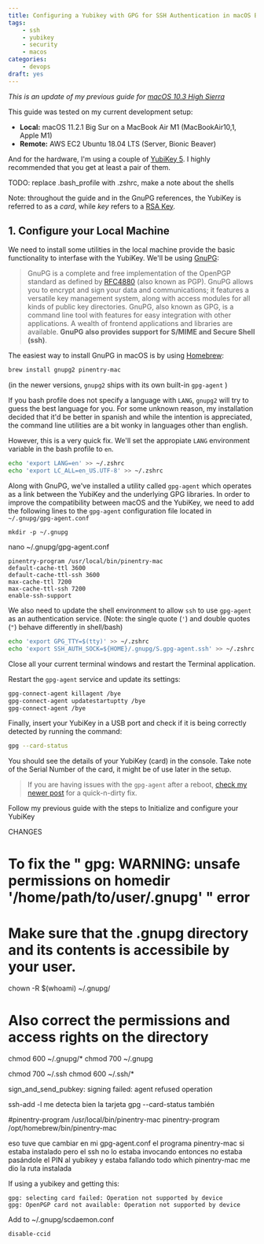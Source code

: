 ```yaml
---
title: Configuring a Yubikey with GPG for SSH Authentication in macOS Big Sur on a M1 MBA
tags:
    - ssh
    - yubikey
    - security
    - macos
categories:
    - devops
draft: yes
---
```


_This is an update of my previous guide for [macOS 10.3 High Sierra](blog/2018/06/27/yubikey-gpg-ssh/)_

This guide was tested on my current development setup:

- **Local:** macOS 11.2.1 Big Sur on a MacBook Air M1  (MacBookAir10,1, Apple M1)
- **Remote:** AWS EC2 Ubuntu 18.04 LTS (Server, Bionic Beaver)

And for the hardware, I'm using a couple of [YubiKey 5](https://www.yubico.com/products/yubikey-hardware/). I highly recommended that you get at least a pair of them.


TODO: replace .bash_profile with .zshrc, make a note about the shells 


Note: throughout the guide and in the GnuPG references, the YubiKey is referred to as a _card_, while _key_ refers to a [RSA Key](https://en.wikipedia.org/wiki/RSA_(cryptosystem)).


## 1. Configure your Local Machine

We need to install some utilities in the local machine provide the basic functionality to interfase with the YubiKey. We'll be using [GnuPG](https://gnupg.org):

> GnuPG is a complete and free implementation of the OpenPGP standard as defined by [RFC4880](https://www.ietf.org/rfc/rfc4880.txt) (also known as PGP). GnuPG allows you to encrypt and sign your data and communications; it features a versatile key management system, along with access modules for all kinds of public key directories. GnuPG, also known as GPG, is a command line tool with features for easy integration with other applications. A wealth of frontend applications and libraries are available. **GnuPG also provides support for S/MIME and Secure Shell (ssh)**.

The easiest way to install GnuPG in macOS is by using [Homebrew](https://brew.sh):

```bash
brew install gnupg2 pinentry-mac
```

(in the newer versions, `gnupg2` ships with its own built-in `gpg-agent` )

If you bash profile does not specify a language with `LANG`, `gnupg2` will try to guess the best language for you. For some unknown reason, my installation decided that it'd be better in spanish and while the intention is appreciated, the command line utilities are a bit wonky in languages other than english.

However, this is a very quick fix. We'll set the appropiate `LANG` environment variable in the bash profile to `en`.

```bash
echo 'export LANG=en' >> ~/.zshrc
echo 'export LC_ALL=en_US.UTF-8' >> ~/.zshrc
```

Along with GnuPG, we've installed a utility called `gpg-agent` which operates as a link between the YubiKey and the underlying GPG libraries. In order to improve the compatibility between macOS and the YubiKey, we need to add the following lines to the `gpg-agent` configuration file located in `~/.gnupg/gpg-agent.conf`


```
mkdir -p ~/.gnupg
```

nano ~/.gnupg/gpg-agent.conf

```
pinentry-program /usr/local/bin/pinentry-mac
default-cache-ttl 3600
default-cache-ttl-ssh 3600
max-cache-ttl 7200
max-cache-ttl-ssh 7200
enable-ssh-support
```

We also need to update the shell environment to allow `ssh` to use `gpg-agent` as an authentication service.
(Note: the single quote (`'`) and double quotes (`"`) behave differently in shell/bash)

```bash
echo 'export GPG_TTY=$(tty)' >> ~/.zshrc
echo 'export SSH_AUTH_SOCK=${HOME}/.gnupg/S.gpg-agent.ssh' >> ~/.zshrc
```

Close all your current terminal windows and restart the Terminal application.

Restart the `gpg-agent` service and update its settings:

```bash
gpg-connect-agent killagent /bye
gpg-connect-agent updatestartuptty /bye
gpg-connect-agent /bye
```

Finally, insert your YubiKey in a USB port and check if it is being correctly detected by running the command:

```bash
gpg --card-status
```

You should see the details of your YubiKey (card) in the console. Take note of the Serial Number of the card, it might be of use later in the setup.

> If you are having issues with the `gpg-agent` after a reboot, [check my newer post](https://www.edmundofuentes.com/blog/2018/08/20/quick-fix-for-yubikey-gpg-ssh/) for a quick-n-dirty fix.


Follow my previous guide with the steps to Initialize and configure your YubiKey





CHANGES

# To fix the " gpg: WARNING: unsafe permissions on homedir '/home/path/to/user/.gnupg' " error
# Make sure that the .gnupg directory and its contents is accessibile by your user.
chown -R $(whoami) ~/.gnupg/

# Also correct the permissions and access rights on the directory
chmod 600 ~/.gnupg/*
chmod 700 ~/.gnupg

chmod 700 ~/.ssh
chmod 600 ~/.ssh/*



sign_and_send_pubkey: signing failed: agent refused operation

ssh-add -l  me detecta bien la tarjeta
gpg --card-status también

#pinentry-program /usr/local/bin/pinentry-mac
pinentry-program /opt/homebrew/bin/pinentry-mac

eso tuve que cambiar en mi gpg-agent.conf
el programa pinentry-mac si estaba instalado
pero el ssh no lo estaba invocando
entonces no estaba pasándole el PIN al yubikey
y estaba fallando todo
which pinentry-mac me dio la ruta instalada




If using a yubikey and getting this:
```
gpg: selecting card failed: Operation not supported by device
gpg: OpenPGP card not available: Operation not supported by device
```

Add to ~/.gnupg/scdaemon.conf
```
disable-ccid
```